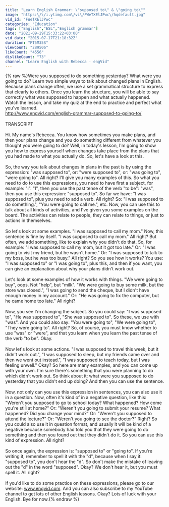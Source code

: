 ```yaml
---
title: "Learn English Grammar: \"supposed to\" & \"going to\""
image: "https:\/\/i.ytimg.com\/vi\/FWeTXElJPwc\/hqdefault.jpg"
vid_id: "FWeTXElJPwc"
categories: "Education"
tags: ["English","ESL","English grammar"]
date: "2021-09-29T15:33:22+03:00"
vid_date: "2015-07-17T21:18:32Z"
duration: "PT5M35S"
viewcount: "289506"
likeCount: "4556"
dislikeCount: "73"
channel: "Learn English with Rebecca · engVid"
---
```

{% raw %}Were you supposed to do something yesterday? What were you going to do? Learn two simple ways to talk about changed plans in English. Because plans change often, we use a set grammatical structure to express that clearly to others. Once you learn the structure, you will be able to say correctly what was supposed to happen and what actually happened. Watch the lesson, and take my quiz at the end to practice and perfect what you've learned.<br /><a rel="nofollow" target="blank" href="http://www.engvid.com/english-grammar-supposed-to-going-to/">http://www.engvid.com/english-grammar-supposed-to-going-to/</a><br /><br />TRANSCRIPT<br /><br />Hi. My name's Rebecca. You know how sometimes you make plans, and then your plans change and you do something different from whatever you thought you were going to do? Well, in today's lesson, I'm going to show you how to express yourself when changes take place from the plans that you had made to what you actually do. So, let's have a look at this.<br /><br />So, the way you talk about changes in plans in the past is by using the expression: &quot;was supposed to&quot;, or: &quot;were supposed to&quot;, or: &quot;was going to&quot;, &quot;were going to&quot;. All right? I'll give you many examples of this. So what you need to do to use this expressions, you need to have first a subject, for example: &quot;I&quot;. &quot;I&quot;, then you use the past tense of the verb &quot;to be&quot;: &quot;was&quot;, then you use this expression: &quot;supposed to&quot;. So far we have: &quot;I was supposed to&quot;, plus you need to add a verb. All right? So: &quot;I was supposed to do something.&quot;, &quot;You were going to call me.&quot;, etc. Now, you can use this to talk about all kinds of activities, and I've given you some examples on the board. The activities can relate to people, they can relate to things, or just to actions in themselves.<br /><br />So let's look at some examples. &quot;I was supposed to call my mom.&quot; Now, this sentence is fine by itself. &quot;I was supposed to call my mom.&quot; All right? But often, we add something, like to explain why you didn't do that. So, for example: &quot;I was supposed to call my mom, but it got too late.&quot; Or: &quot;I was going to visit my friend, but he wasn't home.&quot; Or: &quot;I was supposed to talk to my boss, but he was too busy.&quot; All right? So you see how it works? You use: &quot;I was supposed to&quot; or &quot;I was going to&quot;, plus this, and then if you want, you can give an explanation about why your plans didn't work out.<br /><br />Let's look at some examples of how it works with things. &quot;We were going to buy&quot;, oops. Not &quot;help&quot;, but &quot;milk&quot;. &quot;We were going to buy some milk, but the store was closed.&quot;, &quot;I was going to send the cheque, but I didn't have enough money in my account.&quot; Or: &quot;He was going to fix the computer, but he came home too late.&quot; All right?<br /><br />Now, you see I'm changing the subject. So you could say: &quot;I was supposed to&quot;, &quot;He was supposed to&quot;, &quot;She was supposed to&quot;. So these, we use with &quot;was&quot;. And you could also say: &quot;You were going to&quot;, &quot;We were going to&quot;, &quot;They were going to&quot;. All right? So, of course, you must know whether to use &quot;was&quot; or &quot;were&quot;, and that you learn when you learn the past tense of the verb &quot;to be&quot;. Okay.<br /><br />Now let's look at some actions. &quot;I was supposed to travel this week, but it didn't work out.&quot;, &quot;I was supposed to sleep, but my friends came over and then we went out instead.&quot;, &quot;I was supposed to teach today, but I was feeling unwell.&quot; Okay? So here are many examples, and you can come up with your own. I'm sure there's something that you were planning to do which didn't work out. So think about it: what were you supposed to do yesterday that you didn't end up doing? And then you can use the sentence.<br /><br />Now, not only can you use this expression in sentences, you can also use it in a question. Now, often it's kind of in a negative question, like this: &quot;Weren't you supposed to go to school today? What happened? How come you're still at home?&quot; Or: &quot;Weren't you going to submit your resume? What happened? Did you change your mind?&quot; Or: &quot;Weren't you supposed to attend the lecture?&quot; Or: &quot;Weren't you going to see the doctor?&quot; Right? So you could also use it in question format, and usually it will be kind of a negative because somebody had told you that they were going to do something and then you found out that they didn't do it. So you can use this kind of expression. All right?<br /><br />So once again, the expression is: &quot;supposed to&quot; or &quot;going to&quot;. If you're writing it, remember to spell it with the &quot;d&quot;, because when I say it: &quot;supposed to&quot;, you don't hear the &quot;d&quot;. So don't make the mistake of leaving out the &quot;d&quot; in the word &quot;supposed&quot;. Okay? We don't hear it, but you must spell it. All right?<br /><br />If you'd like to do some practice on these expressions, please go to our website: www.engvid.com. And you can also subscribe to my YouTube channel to get lots of other English lessons. Okay? Lots of luck with your English. Bye for now.{% endraw %}
